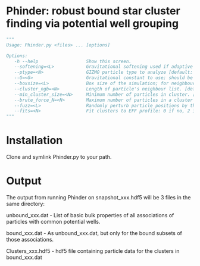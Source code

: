 # Phinder: robust bound star cluster finding via potential well grouping
```python
"""
Usage: Phinder.py <files> ... [options]

Options:                                                                       
   -h --help                  Show this screen.
   --softening=<L>            Gravitational softening used if adaptive softenings not found [default: 0.1]
   --ptype=<N>                GIZMO particle type to analyze [default: 4]
   --G=<G>                    Gravitational constant to use; should be consistent with what was used in the simulation. [default: 4.301e4]
   --boxsize=<L>              Box size of the simulation; for neighbour-search purposes. [default: None]
   --cluster_ngb=<N>          Length of particle's neighbour list. [default: 32]
   --min_cluster_size=<N>     Minimum number of particles in cluster. [default: 32]
   --brute_force_N=<N>        Maximum number of particles in a cluster before we compute the potential in the spherically-symmetric approximation. [default: 100000]
   --fuzz=<L>                 Randomly perturb particle positions by this small fraction to avoid problems with particles at the same position in 32bit floating point precision data [default: 0]
   --fits=<N>                 Fit clusters to EFF profile: 0 if no, 2 if fitting surface density, 3 if fitting 3D density. [default: 0]
"""
```

# Installation

Clone and symlink Phinder.py to your path.

# Output

The output from running Phinder on snapshot_xxx.hdf5 will be 3 files in the same directory:

unbound_xxx.dat - List of basic bulk properties of all associations of particles with common potential wells.

bound_xxx.dat - As unbound_xxx.dat, but only for the bound subsets of those associations.

Clusters_xxx.hdf5 - hdf5 file containing particle data for the clusters in bound_xxx.dat